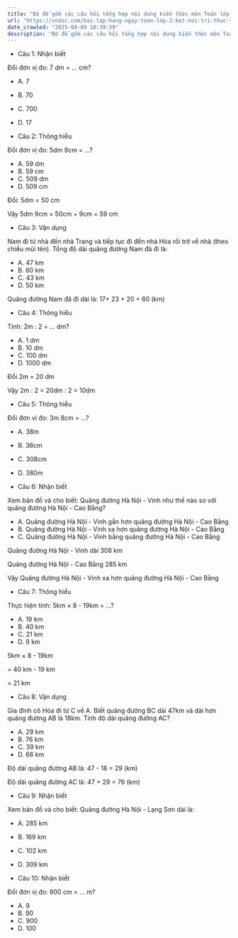 ```yaml
---
title: "Bộ đề gồm các câu hỏi tổng hợp nội dung kiến thức môn Toán lớp 2 đã học ở Tuần 28: Luyện tập chung trang 75 trong chương trình Toán lớp 2 Tập 2 Kết nối tri thức, giúp các em ôn tập và luyện giải các dạng bài tập Toán lớp 2. Mời các em cùng luyện tập."
url: "https://vndoc.com/bai-tap-hang-ngay-toan-lop-2-ket-noi-tri-thuc-tuan-28-thu-4-339920"
date_crawled: "2025-04-09 10:39:39"
description: "Bộ đề gồm các câu hỏi tổng hợp nội dung kiến thức môn Toán lớp 2 đã học ở Tuần 28: Luyện tập chung trang 75 trong chương trình Toán lớp 2 Tập 2 Kết nối tri thức, giúp các em ôn tập và luyện giải các dạng bài tập Toán lớp 2. Mời các em cùng luyện tập."
---
```


* Câu 1:  Nhận biết

Đổi đơn vị đo: 7 dm = ... cm?

  * A. 7 
  * B. 70 
  * C. 700 
  * D. 17 



* Câu 2:  Thông hiểu

Đổi đơn vị đo: 5dm 9cm = ...?

  * A. 59 dm 
  * B. 59 cm 
  * C. 509 dm 
  * D. 509 cm 



Đổi: 5dm = 50 cm

Vậy 5dm 9cm = 50cm + 9cm = 59 cm

* Câu 3:  Vận dụng

Nam đi từ nhà đến nhà Trang và tiếp tục đi đến nhà Hòa rồi trở về nhà (theo chiều mũi tên). Tổng độ dài quãng đường Nam đã đi là:

  * A. 47 km 
  * B. 60 km 
  * C. 43 km 
  * D. 50 km 



Quãng đường Nam đã đi dài là: 17+ 23 + 20 = 60 (km)

* Câu 4:  Thông hiểu

Tính: 2m : 2 = ... dm?

  * A. 1 dm 
  * B. 10 dm 
  * C. 100 dm 
  * D. 1000 dm 



Đổi 2m = 20 dm

Vậy 2m : 2 = 20dm : 2 = 10dm

* Câu 5:  Thông hiểu

Đổi đơn vị đo: 3m 8cm = ...?

  * A. 38m 
  * B. 38cm 
  * C. 308cm 
  * D. 380m 



* Câu 6:  Nhận biết

Xem bản đồ và cho biết: Quãng đường Hà Nội - Vinh như thế nào so với quãng đường Hà Nội - Cao Bằng?

  * A. Quãng đường Hà Nội - Vinh gần hơn quãng đường Hà Nội - Cao Bằng 
  * B. Quãng đường Hà Nội - Vinh xa hơn quãng đường Hà Nội - Cao Bằng 
  * C. Quãng đường Hà Nội - Vinh bằng quãng đường Hà Nội - Cao Bằng 



Quãng đường Hà Nội - Vinh dài 308 km

Quãng đường Hà Nội - Cao Bằng 285 km

Vậy Quãng đường Hà Nội - Vinh xa hơn quãng đường Hà Nội - Cao Bằng

* Câu 7:  Thông hiểu

Thực hiện tính: 5km × 8 - 19km = ...?

  * A. 19 km 
  * B. 40 km 
  * C. 21 km 
  * D. 9 km 



5km × 8 - 19km

= 40 km - 19 km

= 21 km

* Câu 8:  Vận dụng

Gia đình cô Hòa đi từ C về A. Biết quãng đường BC dài 47km và dài hơn quãng đường AB là 18km. Tính độ dài quãng đường AC?

  * A. 29 km 
  * B. 76 km 
  * C. 39 km 
  * D. 66 km 



Độ dài quãng đường AB là: 47 - 18 = 29 (km)

Độ dài quãng đường AC là: 47 + 29 = 76 (km)

* Câu 9:  Nhận biết

Xem bản đồ và cho biết: Quãng đường Hà Nội - Lạng Sơn dài là:

  * A. 285 km 
  * B. 169 km 
  * C. 102 km 
  * D. 309 km 



* Câu 10:  Nhận biết

Đổi đơn vị đo: 900 cm = ... m?

  * A. 9 
  * B. 90 
  * C. 900 
  * D. 100 


